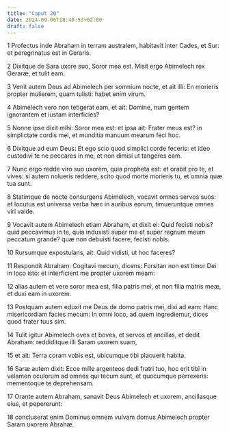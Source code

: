 ```yaml
---
title: "Caput 20"
date: 2024-09-06T18:40:53+02:00
draft: false
---
```




1 Profectus inde Abraham in terram australem, habitavit inter Cades, et Sur: et peregrinatus est in Geraris.

2 Dixitque de Sara uxore suo, Soror mea est. Misit ergo Abimelech rex Geraræ, et tulit eam.

3 Venit autem Deus ad Abimelech per somnium nocte, et ait illi: En morieris propter mulierem, quam tulisti: habet enim virum.

4 Abimelech vero non tetigerat eam, et ait: Domine, num gentem ignorantem et iustam interficies?

5 Nonne ipse dixit mihi: Soror mea est: et ipsa ait: Frater meus est? in simplictate cordis mei, et munditia manuum mearum feci hoc.

6 Dixitque ad eum Deus: Et ego scio quod simplici corde feceris: et ideo custodivi te ne peccares in me, et non dimisi ut tangeres eam.

7 Nunc ergo redde viro suo uxorem, quia propheta est: et orabit pro te, et vives: si autem nolueris reddere, scito quod morte morieris tu, et omnia quæ tua sunt.

8 Statimque de nocte consurgens Abimelech, vocavit omnes servos suos: et locutus est universa verba hæc in auribus eorum, timueruntque omnes viri valde.

9 Vocavit autem Abimelech etiam Abraham, et dixit ei: Quid fecisti nobis? quid peccavimus in te, quia induxisti super me et super regnum meum peccatum grande? quæ non debuisti facere, fecisti nobis.

10 Rursumque expostulans, ait: Quid vidisti, ut hoc faceres?

11 Respondit Abraham: Cogitavi mecum, dicens: Forsitan non est timor Dei in loco isto: et interficient me propter uxorem meam:

12 alias autem et vere soror mea est, filia patris mei, et non filia matris meæ, et duxi eam in uxorem.

13 Postquam autem eduxit me Deus de domo patris mei, dixi ad eam: Hanc misericordiam facies mecum: In omni loco, ad quem ingrediemur, dices quod frater tuus sim.

14 Tulit igitur Abimelech oves et boves, et servos et ancillas, et dedit Abraham: reddiditque illi Saram uxorem suam,

15 et ait: Terra coram vobis est, ubicumque tibi placuerit habita.

16 Saræ autem dixit: Ecce mille argenteos dedi fratri tuo, hoc erit tibi in velamen oculorum ad omnes qui tecum sunt, et quocumque perrexeris: mementoque te deprehensam.

17 Orante autem Abraham, sanavit Deus Abimelech et uxorem, ancillasque eius, et pepererunt:

18 concluserat enim Dominus omnem vulvam domus Abimelech propter Saram uxorem Abrahæ.

